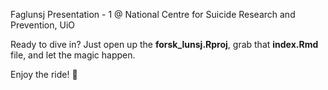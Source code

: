 Faglunsj Presentation - 1 @ National Centre for Suicide Research and Prevention, UiO

Ready to dive in? Just open up the **forsk_lunsj.Rproj**, grab that **index.Rmd** file, and let the magic happen. 

Enjoy the ride! 🍒
